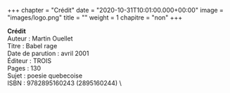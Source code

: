 +++ chapter = "Crédit" 
date = "2020-10-31T10:01:00.000+00:00" 
image = "images/logo.png" 
title = "" 
weight = 1 
chapitre = "non" +++

**Crédit** \
Auteur : Martin Ouellet \
Titre :	Babel rage \
Date de parution :	avril 2001 \
Éditeur :	TROIS \
Pages :	130 \
Sujet :	poesie quebecoise \
ISBN :	9782895160243 (2895160244) \
